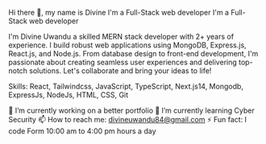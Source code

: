 Hi there 👋, my name is Divine
I'm a Full-Stack web developer
I'm a Full-Stack web developer

I'm Divine Uwandu a skilled MERN stack developer with 2+ years of experience. I build robust web applications using MongoDB, Express.js, React.js, and Node.js. From database design to front-end development, I'm passionate about creating seamless user experiences and delivering top-notch solutions. Let's collaborate and bring your ideas to life!

Skills: React, Tailwindcss, JavaScript, TypeScript, Next.js14, Mongodb, ExpressJs, NodeJs, HTML, CSS, Git

🔭 I’m currently working on a better portfolio
🌱 I’m currently learning Cyber Security
📫 How to reach me: divineuwandu84@gmail.com
⚡ Fun fact: I code Form 10:00 am to  4:00 pm hours a day

<!---
PAPADevCodes/PAPADevCodes is a ✨ special ✨ repository because its `README.md` (this file) appears on your GitHub profile.
You can click the Preview link to take a look at your changes.
--->

